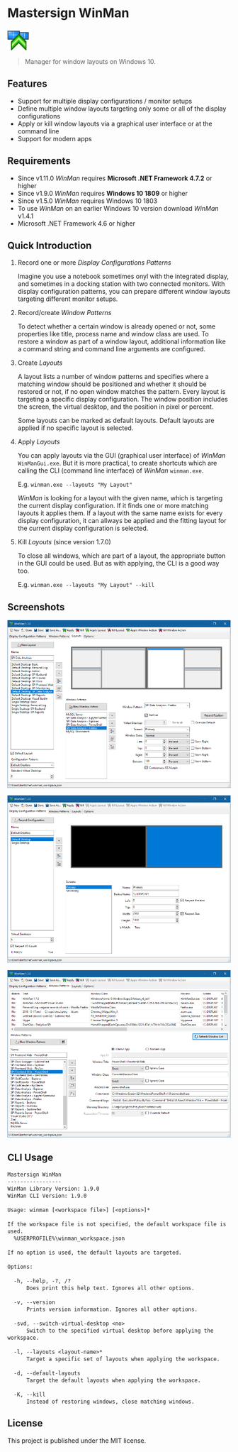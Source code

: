 Mastersign WinMan
=================

![](src/icon/winman_48.png)

> Manager for window layouts on Windows 10.

## Features

* Support for multiple display configurations / monitor setups
* Define multiple window layouts targeting only some or all of the display configurations
* Apply or kill window layouts via a graphical user interface or at the command line
* Support for modern apps

## Requirements

* Since v1.11.0 _WinMan_ requires **Microsoft .NET Framework 4.7.2** or higher
* Since v1.9.0 _WinMan_ requires **Windows 10 1809** or higher
* Since v1.5.0 _WinMan_ requires Windows 10 1803
* To use _WinMan_ on an earlier Windows 10 version
  download _WinMan_ v1.4.1
* Microsoft .NET Framework 4.6 or higher

## Quick Introduction

1. Record one or more _Display Configurations Patterns_

    Imagine you use a notebook sometimes onyl with the integrated display, and sometimes in a docking station with two connected monitors.
    With display configuration patterns, you can prepare different window layouts targeting different monitor setups.

2. Record/create _Window Patterns_

    To detect whether a certain window is already opened or not, some properties like title, process name and window class are used.
	To restore a window as part of a window layout, additional information like a command string and command line arguments are configured.

3. Create _Layouts_

    A layout lists a number of window patterns and specifies where a matching window should be positioned and whether it should be restored or not, if no open window matches the pattern.
	Every layout is targeting a specific display configuration.
	The window position includes the screen, the virtual desktop, and the position in pixel or percent.

	Some layouts can be marked as default layouts. Default layouts are applied if no specific layout is selected.

4. Apply _Layouts_

	You can apply layouts via the GUI (graphical user interface) of _WinMan_ `WinManGui.exe`.
	But it is more practical, to create shortcuts which are calling the CLI (command line interface) of _WinMan_ `winman.exe`.

	E.g. `winman.exe --layouts "My Layout"`

	_WinMan_ is looking for a layout with the given name, which is targeting the current display configuration.
	If it finds one or more matching layouts it applies them.
	If a layout with the same name exists for every display configuration, it can allways be applied and the fitting layout for the current display configuration is selected.

5. Kill _Layouts_ (since version 1.7.0)

	To close all windows, which are part of a layout, the appropriate button in the GUI could be used.
	But as with applying, the CLI is a good way too.

	E.g. `winman.exe --layouts "My Layout" --kill`

## Screenshots

![Layouts](screenshots/layouts.png)

![Display Configurations](screenshots/display-configurations.png)

![Window Patterns](screenshots/window-patterns.png)

## CLI Usage

```
Mastersign WinMan
-----------------
WinMan Library Version: 1.9.0
WinMan CLI Version: 1.9.0

Usage: winman [<workspace file>] [<options>]*

If the workspace file is not specified, the default workspace file is used.
  %USERPROFILE%\winman_workspace.json

If no option is used, the default layouts are targeted.

Options:

  -h, --help, -?, /?
      Does print this help text. Ignores all other options.

  -v, --version
      Prints version information. Ignores all other options.

  -svd, --switch-virtual-desktop <no>
      Switch to the specified virtual desktop before applying the workspace.

  -l, --layouts <layout-name>*
      Target a specific set of layouts when applying the workspace.

  -d, --default-layouts
      Target the default layouts when applying the workspace.

  -K, --kill
      Instead of restoring windows, close matching windows.
```

## License

This project is published under the MIT license.
